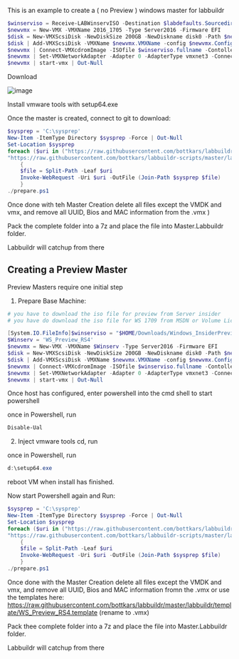 This is an example to create a  ( no Preview ) windows master for labbuildr

```Powershell
$winserviso = Receive-LABWinservISO -Destination $labdefaults.Sourcedir -winserv_ver 2016 -lang en_US  
$newvmx = New-VMX -VMXName 2016_1705 -Type Server2016 -Firmware EFI  
$disk = New-VMXScsiDisk -NewDiskSize 200GB -NewDiskname disk0 -Path $newvmx.Path  
$disk | Add-VMXScsiDisk -VMXName $newvmx.VMXName -config $newvmx.Config -LUN 0 -Controller 0 -VirtualSSD | Out-Null 
$newvmx | Connect-VMXcdromImage -ISOfile $winserviso.fullname -Contoller sata -Port 0:1 | Out-Null  
$newvmx | Set-VMXNetworkAdapter -Adapter 0 -AdapterType vmxnet3 -ConnectionType bridged
$newvmx | start-vmx | Out-Null  
```


Download

![image](https://user-images.githubusercontent.com/8255007/32428375-a937399c-c2c5-11e7-8fd6-57ad5c289e16.png)

Install vmware tools with setup64.exe 

Once the master is created, connect to git to download:
```Powershell
$sysprep = 'C:\sysprep'
New-Item -ItemType Directory $sysprep -Force | Out-Null
Set-Location $sysprep
foreach ($uri in ("https://raw.githubusercontent.com/bottkars/labbuildr-scripts/master/labbuildr-scripts/Sysprep/Server2016.xml",
"https://raw.githubusercontent.com/bottkars/labbuildr-scripts/master/labbuildr-scripts/Sysprep/prepare.ps1"))
    {
    $file = Split-Path -Leaf $uri
    Invoke-WebRequest -Uri $uri -OutFile (Join-Path $sysprep $file)
    }
./prepare.ps1
```


Once done with teh Master Creation delete all files except the VMDK and vmx, and remove all UUID, Bios and MAC information from the .vmx 
)

Pack the complete folder into a 7z and place the file into Master.Labbuildr folder.

Labbuildr will catchup from there



## Creating a Preview Master 
Preview Masters require one initial step
1. Prepare Base Machine: 
```Powershell
# you have to download the iso file for preview from Server insider
# you have do download the iso file for WS 1709 from MSDN or Volume License

[System.IO.FileInfo]$winserviso = "$HOME/Downloads/Windows_InsiderPreview_Server_16278.iso"
$Winserv = 'WS_Preview_RS4'
$newvmx = New-VMX -VMXName $Winserv -Type Server2016 -Firmware EFI  
$disk = New-VMXScsiDisk -NewDiskSize 200GB -NewDiskname disk0 -Path $newvmx.Path  
$disk | Add-VMXScsiDisk -VMXName $newvmx.VMXName -config $newvmx.Config -LUN 0 -Controller 0 -VirtualSSD | Out-Null 
$newvmx | Connect-VMXcdromImage -ISOfile $winserviso.fullname -Contoller sata -Port 0:1 | Out-Null  
$newvmx | Set-VMXNetworkAdapter -Adapter 0 -AdapterType vmxnet3 -ConnectionType bridged
$newvmx | start-vmx | Out-Null  
```

Once host has configured, enter powershell into the cmd shell to start powershell

once in Powershell, run  
```Powershell
Disable-Ual
```

2. Inject vmware tools cd, run 

once in Powershell, run  
```Powershell
d:\setup64.exe
```

reboot VM when install has finished.

Now start Powershell again and Run:
```Powershell
$sysprep = 'C:\sysprep'
New-Item -ItemType Directory $sysprep -Force | Out-Null
Set-Location $sysprep
foreach ($uri in ("https://raw.githubusercontent.com/bottkars/labbuildr-scripts/master/labbuildr-scripts/Sysprep/Server2016.xml",
"https://raw.githubusercontent.com/bottkars/labbuildr-scripts/master/labbuildr-scripts/Sysprep/prepare.ps1"))
    {
    $file = Split-Path -Leaf $uri
    Invoke-WebRequest -Uri $uri -OutFile (Join-Path $sysprep $file)
    }
./prepare.ps1
```

Once done with the Master Creation delete all files except the VMDK and vmx, and remove all UUID, Bios and MAC information fromn the .vmx  or use the templates here: 
https://raw.githubusercontent.com/bottkars/labbuildr/master/labbuildr/template/WS_Preview_RS4.template
(rename to .vmx)


Pack thee complete folder into a 7z and place the file into Master.Labbuildr folder.

Labbuildr will catchup from there